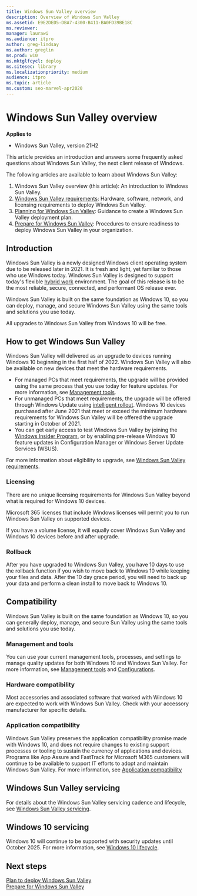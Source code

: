 ```yaml
---
title: Windows Sun Valley overview
description: Overview of Windows Sun Valley
ms.assetid: E9E2DED5-DBA7-4300-B411-BA0FD39BE18C
ms.reviewer: 
manager: laurawi
ms.audience: itpro
author: greg-lindsay
ms.author: greglin
ms.prod: w10
ms.mktglfcycl: deploy
ms.sitesec: library
ms.localizationpriority: medium
audience: itpro
ms.topic: article
ms.custom: seo-marvel-apr2020
---
```


# Windows Sun Valley overview

**Applies to**

-   Windows Sun Valley, version 21H2

This article provides an introduction and answers some frequently asked questions about Windows Sun Valley, the next client release of Windows.

The following articles are available to learn about Windows Sun Valley: 

1. Windows Sun Valley overview (this article): An introduction to Windows Sun Valley.
2. [Windows Sun Valley requirements](windows-sv-requirements.md): Hardware, software, network, and licensing requirements to deploy Windows Sun Valley.
3. [Planning for Windows Sun Valley](windows-sv-plan.md): Guidance to create a Windows Sun Valley deployment plan.
4. [Prepare for Windows Sun Valley](windows-sv-prepare.md): Procedures to ensure readiness to deploy Windows Sun Valley in your organization.

## Introduction

Windows Sun Valley is a newly designed Windows client operating system due to be released later in 2021. It is fresh and light, yet familiar to those who use Windows today. Windows Sun Valley is designed to support today's flexible [hybrid work](https://pulse.microsoft.com/the-journey-to-the-new-normal-driving-innovation-and-productivity-in-a-hybrid-world/) environment. The goal of this release is to be the most reliable, secure, connected, and performant OS release ever. 

Windows Sun Valley is built on the same foundation as Windows 10, so you can deploy, manage, and secure Windows Sun Valley using the same tools and solutions you use today.

All upgrades to Windows Sun Valley from Windows 10 will be free. 

## How to get Windows Sun Valley

Windows Sun Valley will delivered as an upgrade to devices running Windows 10 beginning in the first half of 2022. Windows Sun Valley will also be available on new devices that meet the hardware requirements.
- For managed PCs that meet requirements, the upgrade will be provided using the same process that you use today for feature updates. For more information, see [Management tools](windows-sv-prepare.md#management-tools).
- For unmanaged PCs that meet requirements, the upgrade will be offered through Windows Update using [intelligent rollout](https://techcommunity.microsoft.com/t5/windows-it-pro-blog/using-machine-learning-to-improve-the-windows-10-update/ba-p/877860). Windows 10 devices purchased after June 2021 that meet or exceed the minimum hardware requirements for Windows Sun Valley will be offered the upgrade starting in October of 2021. 
- You can get early access to test Windows Sun Valley by joining the [Windows Insider Program](https://insider.windows.com), or by enabling pre-release Windows 10 feature updates in Configuration Manager or Windows Server Update Services (WSUS).

For more information about eligibility to upgrade, see [Windows Sun Valley requirements](windows-sv-requirements.md).

### Licensing

There are no unique licensing requirements for Windows Sun Valley beyond what is required for Windows 10 devices.

Microsoft 365 licenses that include Windows licenses will permit you to run Windows Sun Valley on supported devices.

If you have a volume license, it will equally cover Windows Sun Valley and Windows 10 devices before and after upgrade.

### Rollback

After you have upgraded to Windows Sun Valley, you have 10 days to use the rollback function if you wish to move back to Windows 10 while keeping your files and data. After the 10 day grace period, you will need to back up your data and perform a clean install to move back to Windows 10.

## Compatibility

Windows Sun Valley is built on the same foundation as Windows 10, so you can generally deploy, manage, and secure Sun Valley using the same tools and solutions you use today. 

### Management and tools

You can use your current management tools, processes, and settings to manage quality updates for both Windows 10 and Windows Sun Valley. For more information, see [Management tools](windows-sv-prepare.md#management-tools) and [Configurations](windows-sv-plan.md#configurations).

### Hardware compatibility

Most accessories and associated software that worked with Windows 10 are expected to work with Windows Sun Valley. Check with your accessory manufacturer for specific details.

### Application compatibility

Windows Sun Valley preserves the application compatibility promise made with Windows 10, and does not require changes to existing support processes or tooling to sustain the currency of applications and devices. Programs like App Assure and FastTrack for Microsoft M365 customers will continue to be available to support IT efforts to adopt and maintain Windows Sun Valley. For more information, see [Application compatibility](windows-sv-prepare.md#application-compatibility)

## Windows Sun Valley servicing

For details about the Windows Sun Valley servicing cadence and lifecycle, see [Windows Sun Valley servicing](windows-sv-plan.md#servicing).

## Windows 10 servicing

Windows 10 will continue to be supported with security updates until October 2025. For more information, see [Windows 10 lifecycle](windows-sv-plan.md#windows-10-lifecycle).

## Next steps

[Plan to deploy Windows Sun Valley](windows-sv-plan.md)<br>
[Prepare for Windows Sun Valley](windows-sv-prepare.md)
